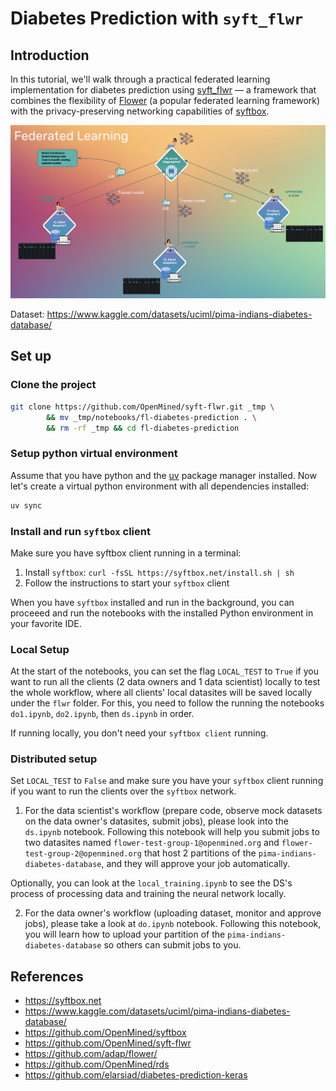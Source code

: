# Diabetes Prediction with `syft_flwr`

## Introduction

In this tutorial, we'll walk through a practical federated learning implementation for diabetes prediction using [syft_flwr](https://github.com/OpenMined/syft-flwr) — a framework that combines the flexibility of [Flower](https://github.com/adap/flower/) (a popular federated learning framework) with the privacy-preserving networking capabilities of [syftbox](https://www.syftbox.net/).

![overview](./images/overview.png)

Dataset: https://www.kaggle.com/datasets/uciml/pima-indians-diabetes-database/

## Set up

### Clone the project
```bash
git clone https://github.com/OpenMined/syft-flwr.git _tmp \
		&& mv _tmp/notebooks/fl-diabetes-prediction . \
		&& rm -rf _tmp && cd fl-diabetes-prediction
```

### Setup python virtual environment
Assume that you have python and the [uv](https://docs.astral.sh/uv/) package manager installed. Now let's create a virtual python environment with all dependencies installed:
```bash
uv sync
```

### Install and run `syftbox` client
Make sure you have syftbox client running in a terminal:
1. Install `syftbox`: `curl -fsSL https://syftbox.net/install.sh | sh`
2. Follow the instructions to start your `syftbox` client

When you have `syftbox` installed and run in the background, you can proceeed and run the notebooks with the installed Python environment in your favorite IDE.

### Local Setup
At the start of the notebooks, you can set the flag `LOCAL_TEST` to `True` if you want to run all the clients (2 data owners and 1 data scientist) locally to test the whole workflow, where all clients' local datasites will be saved locally under the `flwr` folder. For this, you need to follow the running the notebooks `do1.ipynb`, `do2.ipynb`, then `ds.ipynb` in order.

If running locally, you don't need your `syftbox client` running.


### Distributed setup
Set `LOCAL_TEST` to `False` and make sure you have your `syftbox` client running if you want to run the clients over the `syftbox` network.

1. For the data scientist's workflow (prepare code, observe mock datasets on the data owner's datasites, submit jobs), please look into the `ds.ipynb` notebook. Following this notebook will help you submit jobs to two datasites named `flower-test-group-1@openmined.org` and `flower-test-group-2@openmined.org` that host 2 partitions of the `pima-indians-diabetes-database`, and they will approve your job automatically.

Optionally, you can look at the `local_training.ipynb` to see the DS's process of processing data and training the neural network locally.

2. For the data owner's workflow (uploading dataset, monitor and approve jobs), please take a look at `do.ipynb` notebook. Following this notebook, you will learn how to upload your partition of the `pima-indians-diabetes-database` so others can submit jobs to you.

## References
- https://syftbox.net
- https://www.kaggle.com/datasets/uciml/pima-indians-diabetes-database/
- https://github.com/OpenMined/syftbox
- https://github.com/OpenMined/syft-flwr
- https://github.com/adap/flower/
- https://github.com/OpenMined/rds
- https://github.com/elarsiad/diabetes-prediction-keras
